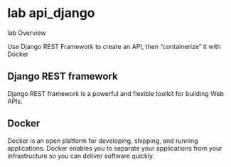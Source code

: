 # lab api_django

lab Overview

Use Django REST Framework to create an API, then “containerize” it with Docker

## Django REST framework 

Django REST framework is a powerful and flexible toolkit for building Web APIs.

## Docker 

Docker is an open platform for developing, shipping, and running applications. Docker enables you to separate your applications from your infrastructure so you can deliver software quickly.